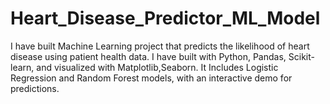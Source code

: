 # Heart_Disease_Predictor_ML_Model
I have built Machine Learning project that predicts the likelihood of heart disease using patient health data. I have built with Python, Pandas, Scikit-learn, and visualized with Matplotlib,Seaborn. It Includes Logistic Regression and Random Forest models, with an interactive demo for predictions.
